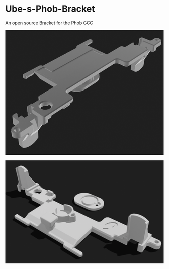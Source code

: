 # Ube-s-Phob-Bracket
An open source Bracket for the Phob GCC

![Alt text](./images/UR-GCC-2.png)

![Alt text](./images/UR-GCC-3.png)